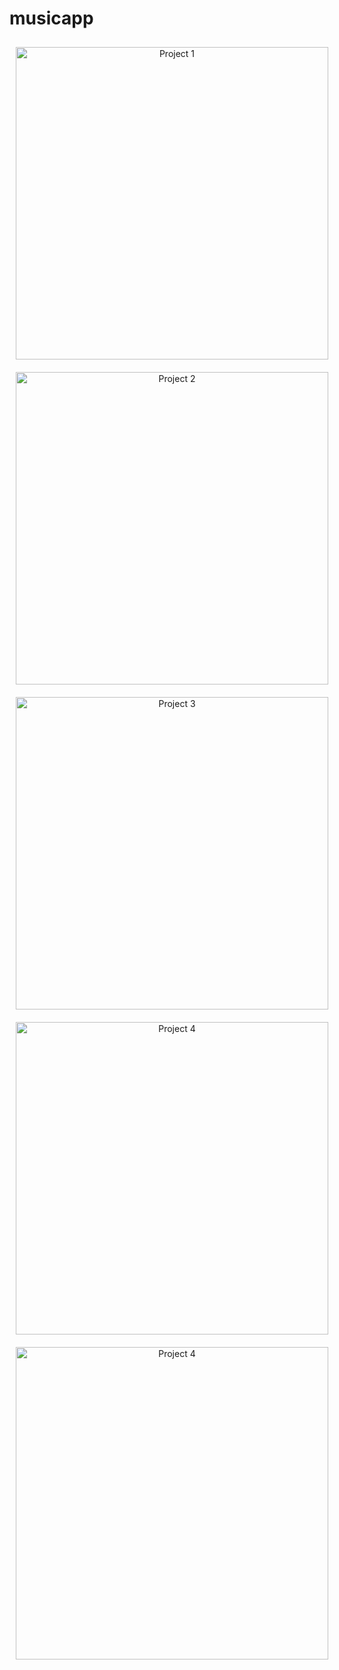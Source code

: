 # musicapp


<div align="center">
    <img src="assets/images/9bfd3f233f0.png" alt="Project 1" width="500" style="margin: 10px;">
    <img src="assets/images/9bfd3f233f0 (1).png" alt="Project 2" width="500" style="margin: 10px;">
    <img src="assets/images/9bfd3f233f0 (2).png" alt="Project 3" width="500" style="margin: 10px;">
    <img src="assets/images/9bfd3f233f0 (3).png" alt="Project 4" width="500" style="margin: 10px;">
    <img src="assets/images/9bfd3f233f0 (4).png" alt="Project 4" width="500" style="margin: 10px;">

</div>